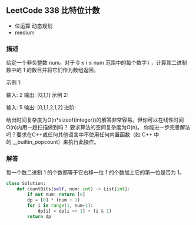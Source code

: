 ## LeetCode  338  比特位计数
- 位运算 动态规划
- medium

### 描述
给定一个非负整数 num。对于 0 ≤ i ≤ num 范围中的每个数字 i ，计算其二进制数中的 1 的数目并将它们作为数组返回。

示例 1:

输入: 2
输出: [0,1,1]
示例 2:

输入: 5
输出: [0,1,1,2,1,2]
进阶:

给出时间复杂度为O(n*sizeof(integer))的解答非常容易。但你可以在线性时间O(n)内用一趟扫描做到吗？
要求算法的空间复杂度为O(n)。
你能进一步完善解法吗？要求在C++或任何其他语言中不使用任何内置函数（如 C++ 中的 __builtin_popcount）来执行此操作。


### 解答
每一个数二进制 1 的个数都等于它右移一位 1 的个数加上它的第一位是否为 1。


```Python
class Solution:
    def countBits(self, num: int) -> List[int]:
        if not num: return [0]
        dp = [0] * (num + 1)
        for i in range(1, num+1):
            dp[i] = dp[i >> 1] + (i & 1)
        return dp
```

